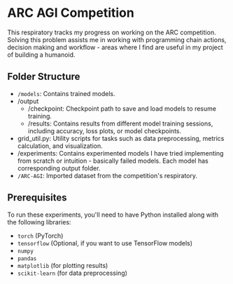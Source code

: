 # ARC AGI Competition

This respiratory tracks my progress on working on the ARC competition. Solving this problem assists me in working with programming chain actions, decision making and workflow - areas where I find are useful in my project of building a humanoid.

## Folder Structure

- `/models`: Contains trained models.
- /output
  - /checkpoint: Checkpoint path to save and load models to resume training.
  - /results: Contains results from different model training sessions, including accuracy, loss plots, or model checkpoints.
- grid_util.py: Utility scripts for tasks such as data preprocessing, metrics calculation, and visualization.
- /experiments: Contains experimented models I have tried implementing from scratch or intuition - basically failed models. Each model has corresponding output folder.
- `/ARC-AGI`: Imported dataset from the competition's respiratory.

## Prerequisites

To run these experiments, you'll need to have Python installed along with the following libraries:

- `torch` (PyTorch)
- `tensorflow` (Optional, if you want to use TensorFlow models)
- `numpy`
- `pandas`
- `matplotlib` (for plotting results)
- `scikit-learn` (for data preprocessing)
